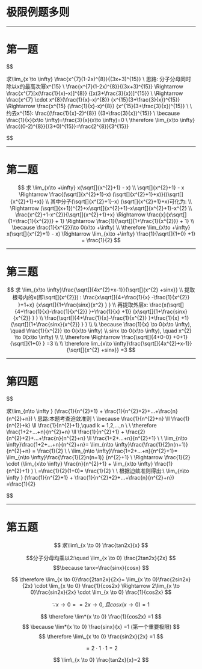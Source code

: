 # 极限例题多则

<hr>

# 第一题

$$

求\lim_{x \to \infty} \frac{x^{7}(1-2x)^{8}}{(3x+3)^{15}}
\\
思路: 分子分母同时除以x的最高次幂x^{15}
\\
\frac{x^{7}(1-2x)^{8}}{(3x+3)^{15}}
\Rightarrow
\frac{x^{7}[x(\frac{1}{x}-x)]^{8}} {[x(3+\frac{3}{x})]^{15}}
\\
\Rightarrow
\frac{x^{7} \cdot x^{8}(\frac{1}{x}-x)^{8}}
{x^{15}(3+\frac{3}{x})^{15}}
\Rightarrow
\frac{x^{15} (\frac{1}{x}-x)^{8}} {x^{15}(3+\frac{3}{x})^{15}}
\\
\\
约去x^{15}: \frac{(\frac{1}{x}-2)^{8}}
{(3+\frac{3}{x})^{15}}
\\
\because \frac{1}{x}(x\to \infty)=\frac{3}{x}(x\to \infty)=0
\\
\therefore \lim_{x\to \infty}
\frac{(0-2)^{8}}{(3+0)^{15}}=\frac{2^{8}}{3^{15}}


$$

<hr>
  
# 第二题

$$
求 \lim_{x\to +\infty} x(\sqrt[]{x^{2}+1} - x)
\\
\sqrt[]{x^{2}+1} - x
\Rightarrow
\frac{(\sqrt[]{x^{2}+1}-x) (\sqrt[]{x^{2}+1}+x)}{(\sqrt[]{x^{2}+1}+x)}
\\
其中分子(\sqrt[]{x^{2}+1}-x) (\sqrt[]{x^{2}+1}+x)可化为:
\\
\Rightarrow
(\sqrt[]{x+1})^{2}+x\sqrt[]{x^{2}+1}-x\sqrt[]{x^{2}+1}-x^{2}
\\
\frac{x^{2}+1-x^{2}}{\sqrt[]{x^{2}+1}+x}
\Rightarrow
\frac{x}{x\sqrt[]{1+\frac{1}{x^{2}}} + 1}
\Rightarrow
\frac{1}{\sqrt[]{1+\frac{1}{x^{2}}} + 1}
\\
\because \frac{1}{x^{2}}\to 0(x\to +\infty)
\\
\therefore \lim_{x\to +\infty} x(\sqrt[]{x^{2}+1} - x)
\Rightarrow
\lim_{x\to +\infty} \frac{1}{\sqrt[]{1+0} +1} = \frac{1}{2}
$$

<hr>
  
# 第三题  


$$
求 \lim_{x\to \infty}\frac{\sqrt[]{4x^{2}+x-1}}{\sqrt[]{x^{2} +sinx}}
\\
提取根号内的x(即\sqrt[]{x^{2}}) :
\frac{x\sqrt[]{4+\frac{1}{x} -\frac{1}{x^{2}} }+1+x}
{x\sqrt[]{1+\frac{sinx}{x^2} } }
\\
再提取外层x:
\frac{x(\sqrt[]{4+\frac{1}{x}-\frac{1}{x^{2}} }+\frac{1}{x} +1)}
{x\sqrt[]{1+\frac{sinx}{x^{2}} } }
\\
\frac{\sqrt[]{4+\frac{1}{x}-\frac{1}{x^{2}} }+\frac{1}{x} +1}
{\sqrt[]{1+\frac{sinx}{x^{2}} } }
\\
\\
\because \frac{1}{x} \to 0(x\to \infty),
\quad
\frac{1}{x^{2}} \to 0(x\to \infty)
\\
sinx \to 0(x\to \infty),
\quad
x^{2} \to 0(x\to \infty)
\\
\\
\therefore \Rightarrow
\frac{\sqrt[]{4+0-0} +0+1}{\sqrt[]{1+0} }
=3
\\
\\
\therefore
lim_{x\to \infty}\frac{\sqrt[]{4x^{2}+x-1}}{\sqrt[]{x^{2} +sinx}}
=3
$$

<hr>
  
# 第四题  


$$


求\lim_{n\to \infty }
(\frac{1}{n^{2}+1} + \frac{1}{n^{2}+2}+...+\frac{n}{n^{2}+n})
\\
思路:本题考查迫敛准则
\\
\because \frac{1}{n^{2}+n} \ll
\frac{1}{n^{2}+k} \ll
\frac{1}{n^{2}+1},\quad
k = 1,2,...,n
\\
\\
\therefore
\frac{1+2+...+n}{n^{2}+n} \ll
\frac{1}{n^{2}+1} + \frac{2}{n^{2}+2}+...+\frac{n}{n^{2}+n} \ll
\frac{1+2+...+n}{n^{2}+1}
\\
\\
\lim_{n\to \infty}\frac{1+2+...+n}{n^{2}+n}=
\lim_{n\to \infty}\frac{\frac{1}{2}n(n+1)}
{n^{2}+n} = \frac{1}{2}
\\
\\
\lim_{n\to \infty}\frac{1+2+...+n}{n^{2}+1}=
\lim_{n\to \infty}\frac{\frac{1}{2}n(n+1)}
{n^{2}+1}
\\
\Rightarrow
\frac{1}{2} \cdot
(\lim_{x\to \infty} \frac{n}{n^{2}+1} +
\lim_{x\to \infty} \frac{1}{n^{2}+1}
)
\\
=\frac{1}{2}(1+0)= \frac{1}{2}
\\
\\
根据迫敛准则得出:\\
\lim_{n\to \infty }
(\frac{1}{n^{2}+1} + \frac{1}{n^{2}+2}+...+\frac{n}{n^{2}+n})
=\frac{1}{2}


$$

<hr>
  
  
# 第五题

$$ 求\lim\_{x \to 0} \frac{tan2x}{x} $$

$$分子分母均乘以2:\quad \lim_{x \to 0} \frac{2tan2x}{2x}  $$
$$\because tanx=\frac{sinx}{cosx} $$

$$
\therefore   \lim_{x \to 0}\frac{2tan2x}{2x}=
\lim_{x \to 0}\frac{2sin2x}{2x}
\cdot
\lim_{x \to 0} \frac{1}{cos2x}
\Rightarrow
2\lim_{x \to 0}\frac{sin2x}{2x}
\cdot
\lim_{x \to 0} \frac{1}{cos2x}
$$

$$\because x \to 0 ==2x\to 0, 且cosx(x\to 0)=1  $$

$$ \therefore \lim*{x \to 0} \frac{1}{cos2x} =1 $$
$$ \because \lim*{x \to 0} \frac{sinx}{x} =1 (第一个重要极限) $$
$$ \therefore \lim\_{x \to 0} \frac{sin2x}{2x} =1 $$

$$= 2\cdot 1\cdot 1=2 $$

$$ \lim\_{x \to 0} \frac{tan2x}{x}=2 $$
